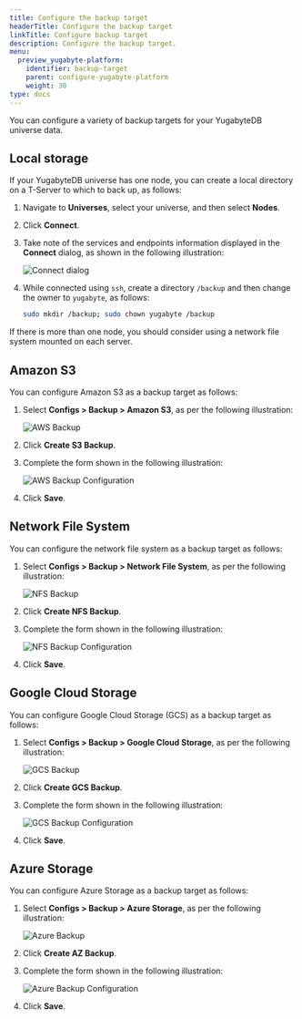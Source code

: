 ```yaml
---
title: Configure the backup target
headerTitle: Configure the backup target
linkTitle: Configure backup target
description: Configure the backup target.
menu:
  preview_yugabyte-platform:
    identifier: backup-target
    parent: configure-yugabyte-platform
    weight: 30
type: docs
---
```


You can configure a variety of backup targets for your YugabyteDB universe data.

## Local storage

If your YugabyteDB universe has one node, you can create a local directory on a T-Server to which to back up, as follows:

1. Navigate to **Universes**, select your universe, and then select **Nodes**.

2. Click **Connect**.

3. Take note of the services and endpoints information displayed in the **Connect** dialog, as shown in the following illustration:<br>

    ![Connect dialog](/images/yp/cloud-provider-local-backup1.png)<br>

4. While connected using `ssh`, create a directory `/backup` and then change the owner to `yugabyte`, as follows:

    ```sh
    sudo mkdir /backup; sudo chown yugabyte /backup
    ```

If there is more than one node, you should consider using a network file system mounted on each server.

## Amazon S3

You can configure Amazon S3 as a backup target as follows:

1. Select **Configs > Backup > Amazon S3**, as per the following illustration:<br>

   ![AWS Backup](/images/yp/cloud-provider-config-backup-aws1.png)<br>

2. Click **Create S3 Backup**.

3. Complete the form shown in the following illustration:<br>

   ![AWS Backup Configuration](/images/yp/cloud-provider-config-backup-aws2.png)<br>

4. Click **Save**.

## Network File System

You can configure the network file system as a backup target as follows:

1. Select **Configs > Backup > Network File System**, as per the following illustration:<br>

   ![NFS Backup](/images/yp/cloud-provider-config-backup-nfs1.png)<br>

2. Click **Create NFS Backup**.

3. Complete the form shown in the following illustration:<br>

   ![NFS Backup Configuration](/images/yp/cloud-provider-config-backup-nfs2.png)<br>

4. Click **Save**.

## Google Cloud Storage

You can configure Google Cloud Storage (GCS) as a backup target as follows:

1. Select **Configs > Backup > Google Cloud Storage**, as per the following illustration:<br>

   ![GCS Backup](/images/yp/cloud-provider-config-backup-gcs1.png)<br>

2. Click **Create GCS Backup**.

3. Complete the form shown in the following illustration:<br>

   ![GCS Backup Configuration](/images/yp/cloud-provider-config-backup-gcs2.png)<br>

4. Click **Save**.

## Azure Storage

You can configure Azure Storage as a backup target as follows:

1. Select **Configs > Backup > Azure Storage**, as per the following illustration:<br>

   ![Azure Backup](/images/yp/cloud-provider-config-backup-az1.png)<br>

2. Click **Create AZ Backup**.

3. Complete the form shown in the following illustration:<br>

   ![Azure Backup Configuration](/images/yp/cloud-provider-config-backup-az2.png)<br>

4. Click **Save**.
